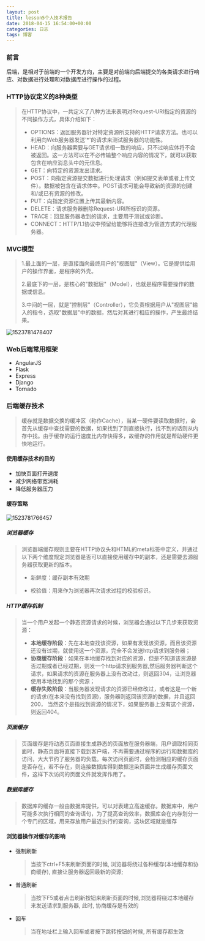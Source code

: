 ```yaml
---
layout: post
title: lesson5个人技术报告
date: 2018-04-15 16:54:00+00:00
categories: 日志
tags: 博客
---
```


### 前言

后端，是相对于前端的一个开发方向，主要是对前端向后端提交的各类请求进行响应、对数据进行处理和对数据库进行操作的过程。

### HTTP协议定义的8种类型

> 在HTTP协议中，一共定义了八种方法来表明对Request-URI指定的资源的不同操作方式，具体介绍如下： 
>
> - OPTIONS：返回服务器针对特定资源所支持的HTTP请求方法。也可以利用向Web服务器发送'*'的请求来测试服务器的功能性。 
> - HEAD：向服务器索要与GET请求相一致的响应，只不过响应体将不会被返回。这一方法可以在不必传输整个响应内容的情况下，就可以获取包含在响应消息头中的元信息。 
> - GET：向特定的资源发出请求。 
> - POST：向指定资源提交数据进行处理请求（例如提交表单或者上传文件）。数据被包含在请求体中。POST请求可能会导致新的资源的创建和/或已有资源的修改。 
> - PUT：向指定资源位置上传其最新内容。 
> - DELETE：请求服务器删除Request-URI所标识的资源。 
> - TRACE：回显服务器收到的请求，主要用于测试或诊断。 
> - CONNECT：HTTP/1.1协议中预留给能够将连接改为管道方式的代理服务器。



### MVC模型

> 1.最上面的一层，是直接面向最终用户的"视图层"（View）。它是提供给用户的操作界面，是程序的外壳。
>
> 2.最底下的一层，是核心的"数据层"（Model），也就是程序需要操作的数据或信息。
>
> 3.中间的一层，就是"控制层"（Controller），它负责根据用户从"视图层"输入的指令，选取"数据层"中的数据，然后对其进行相应的操作，产生最终结果。

![1523781478407](C:\Users\ASUS\AppData\Local\Temp\1523781478407.png)

### Web后端常用框架

- AngularJS
- Flask
- Express
- Django
- Tornado

### 后端缓存技术

> 缓存就是数据交换的缓冲区（称作Cache），当某一硬件要读取数据时，会首先从缓存中查找需要的数据，如果找到了则直接执行，找不到的话则从内存中找。由于缓存的运行速度比内存快得多，故缓存的作用就是帮助硬件更快地运行。

#### 使用缓存技术的目的

- 加快页面打开速度
- 减少网络带宽消耗
- 降低服务器压力

#### 缓存策略

![1523781766457](C:\Users\ASUS\AppData\Local\Temp\1523781766457.png)

##### 浏览器缓存

> 浏览器端缓存规则主要在HTTP协议头和HTML的meta标签中定义，并通过以下两个维度规定浏览器是否可以直接使用缓存中的副本，还是需要去源服务器获取更新的版本。
>
> - 新鲜度：缓存副本有效期
>
>
> - 校验值：用来作为浏览器再次请求过程的校验标识。

##### HTTP缓存机制

> 当一个用户发起一个静态资源请求的时候，浏览器会通过以下几步来获取资源：
>
> - **本地缓存阶段**：先在本地查找该资源，如果有发现该资源，而且该资源还没有过期，就使用这一个资源，完全不会发送http请求到服务器；
> - **协商缓存阶段**：如果在本地缓存找到对应的资源，但是不知道该资源是否过期或者已经过期，则发一个http请求到服务器,然后服务器判断这个请求，如果请求的资源在服务器上没有改动过，则返回304，让浏览器使用本地找到的那个资源；
> - **缓存失败阶段**：当服务器发现请求的资源已经修改过，或者这是一个新的请求(在本来没有找到资源)，服务器则返回该资源的数据，并且返回200， 当然这个是指找到资源的情况下，如果服务器上没有这个资源，则返回404。

##### 页面缓存

> 页面缓存是将动态页面直接生成静态的页面放在服务器端，用户调取相同页面时，静态页面将直接下载到客户端，不再需要通过程序的运行和数据库的访问，大大节约了服务器的负载。每次访问页面时，会检测相应的缓存页面是否存在，若不存在，则连接数据库得到数据渲染页面并生成缓存页面文件，这样下次访问的页面文件就发挥作用了。

##### 数据库缓存

> 数据库的缓存一般由数据库提供，可以对表建立高速缓存。数据库中，用户可能多次执行相同的查询语句，为了提高查询效率，数据库会在内存划分一个专门的区域，用来存放用户最近执行的查询，这块区域就是缓存

#### 浏览器操作对缓存的影响

- 强制刷新

  > 当按下ctrl+F5来刷新页面的时候, 浏览器将绕过各种缓存(本地缓存和协商缓存), 直接让服务器返回最新的资源;

- 普通刷新

  > 当按下F5或者点击刷新按钮来刷新页面的时候,浏览器将绕过本地缓存来发送请求到服务器, 此时, 协商缓存是有效的

- 回车

  > 当在地址栏上输入回车或者按下跳转按钮的时候, 所有缓存都生效

